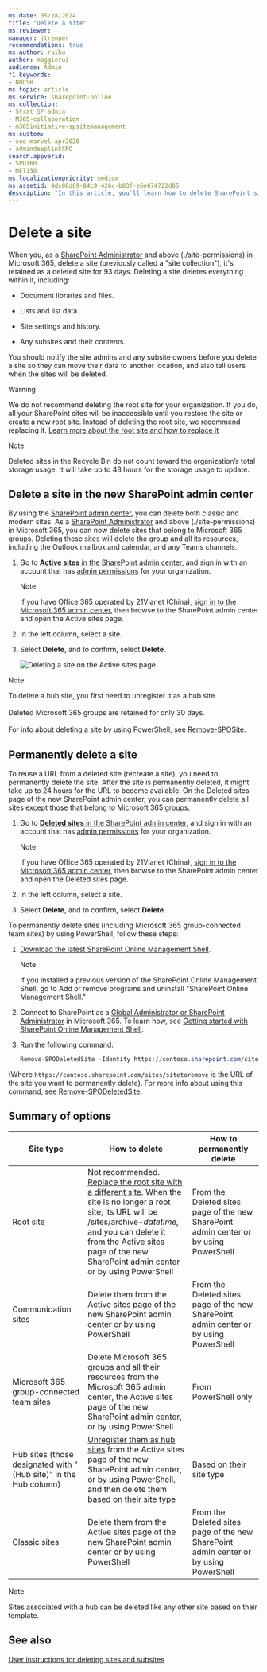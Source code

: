 ```yaml
---
ms.date: 05/28/2024
title: "Delete a site"
ms.reviewer: 
manager: jtremper
recommendations: true
ms.author: ruihu
author: maggierui
audience: Admin
f1.keywords:
- NOCSH
ms.topic: article
ms.service: sharepoint-online
ms.collection:  
- Strat_SP_admin
- M365-collaboration
- m365initiative-spsitemanagement
ms.custom:
- seo-marvel-apr2020
- admindeeplinkSPO
search.appverid:
- SPO160
- MET150
ms.localizationpriority: medium
ms.assetid: 4dc86d69-84c9-426c-b83f-e6e674722d85
description: "In this article, you'll learn how to delete SharePoint sites in the SharePoint admin center."
---
```


# Delete a site

When you, as a [SharePoint Administrator](/sharepoint/site-permissions#site-admins) and above (./site-permissions) in Microsoft 365, delete a site (previously called a "site collection"), it's retained as a deleted site for 93 days. Deleting a site deletes everything within it, including:
  
- Document libraries and files.
    
- Lists and list data.
    
- Site settings and history.
    
- Any subsites and their contents.
    
You should notify the site admins and any subsite owners before you delete a site so they can move their data to another location, and also tell users when the sites will be deleted. 

> [!WARNING]
> We do not recommend deleting the root site for your organization. If you do, all your SharePoint sites will be inaccessible until you restore the site or create a new root site. Instead of deleting the root site, we recommend replacing it. [Learn more about the root site and how to replace it](modern-root-site.md)

> [!NOTE]
> Deleted sites in the Recycle Bin do not count toward the organization’s total storage usage. It will take up to 48 hours for the storage usage to update. 

## Delete a site in the new SharePoint admin center

By using the <a href="https://go.microsoft.com/fwlink/?linkid=2185219" target="_blank">SharePoint admin center</a>, you can delete both classic and modern sites. As a [SharePoint Administrator](/sharepoint/site-permissions#site-admins) and above (./site-permissions) in Microsoft 365, you can now delete sites that belong to Microsoft 365 groups. Deleting these sites will delete the group and all its resources, including the Outlook mailbox and calendar, and any Teams channels.
  
1. Go to <a href="https://go.microsoft.com/fwlink/?linkid=2185220" target="_blank">**Active sites** in the SharePoint admin center</a>, and sign in with an account that has [admin permissions](./sharepoint-admin-role.md) for your organization.

    > [!NOTE]
    > If you have Office 365 operated by 21Vianet (China), [sign in to the Microsoft 365 admin center](https://go.microsoft.com/fwlink/p/?linkid=850627), then browse to the SharePoint admin center and open the Active sites page.
    
2. In the left column, select a site.

3. Select **Delete**, and to confirm, select **Delete**.

    ![Deleting a site on the Active sites page](media/delete-site.png)

> [!NOTE]
> To delete a hub site, you first need to unregister it as a hub site.<br/><br>Deleted Microsoft 365 groups are retained for only 30 days.<br><br/>For info about deleting a site by using PowerShell, see [Remove-SPOSite](/powershell/module/sharepoint-online/remove-sposite).
 
## Permanently delete a site

To reuse a URL from a deleted site (recreate a site), you need to permanently delete the site. After the site is permanently deleted, it might take up to 24 hours for the URL to become available. On the Deleted sites page of the new SharePoint admin center, you can permanently delete all sites except those that belong to Microsoft 365 groups. 

1. Go to <a href="https://go.microsoft.com/fwlink/?linkid=2185070" target="_blank">**Deleted sites** in the SharePoint admin center</a>, and sign in with an account that has [admin permissions](./sharepoint-admin-role.md) for your organization.

    > [!NOTE]
    > If you have Office 365 operated by 21Vianet (China), [sign in to the Microsoft 365 admin center](https://go.microsoft.com/fwlink/p/?linkid=850627), then browse to the SharePoint admin center and open the Deleted sites page.

2. In the left column, select a site.

3. Select **Delete**, and to confirm, select **Delete**.

To permanently delete sites (including Microsoft 365 group-connected team sites) by using PowerShell, follow these steps:

1. [Download the latest SharePoint Online Management Shell](https://go.microsoft.com/fwlink/p/?LinkId=255251).

    > [!NOTE]
    > If you installed a previous version of the SharePoint Online Management Shell, go to Add or remove programs and uninstall "SharePoint Online Management Shell." 

2. Connect to SharePoint as a [Global Administrator or SharePoint Administrator](./sharepoint-admin-role.md) in Microsoft 365. To learn how, see [Getting started with SharePoint Online Management Shell](/powershell/sharepoint/sharepoint-online/connect-sharepoint-online).
    
3. Run the following command:
    
    ```PowerShell
    Remove-SPODeletedSite -Identity https://contoso.sharepoint.com/sites/sitetoremove
    ```

 (Where `https://contoso.sharepoint.com/sites/sitetoremove` is the URL of the site you want to permanently delete). For more info about using this command, see [Remove-SPODeletedSite](/powershell/module/sharepoint-online/remove-spodeletedsite).

## Summary of options

|Site type  |How to delete  |How to permanently delete  |
|---------|---------|---------|
|Root site     |Not recommended. [Replace the root site with a different site](modern-root-site.md#replace-your-root-site). When the site is no longer a root site, its URL will be /sites/archive-*datetime*, and you can delete it from the Active sites page of the new SharePoint admin center or by using PowerShell       |  From the Deleted sites page of the new SharePoint admin center or by using PowerShell        |
|Communication sites   |       Delete them from the Active sites page of the new SharePoint admin center or by using PowerShell  |     From the Deleted sites page of the new SharePoint admin center or by using PowerShell    |
|Microsoft 365 group-connected team sites    |    Delete Microsoft 365 groups and all their resources from the Microsoft 365 admin center, the Active sites page of the new SharePoint admin center, or by using PowerShell     |     From PowerShell only    |
|Hub sites (those designated with "(Hub site)" in the Hub column)   |   [Unregister them as hub sites](remove-hub-site.md) from the Active sites page of the new SharePoint admin center, or by using PowerShell, and then delete them based on their site type      |     Based on their site type    |
|Classic sites    | Delete them from the Active sites page of the new SharePoint admin center or by using PowerShell  |     From the Deleted sites page of the new SharePoint admin center or by using PowerShell    |

> [!NOTE]
> Sites associated with a hub can be deleted like any other site based on their template. 


## See also
<a name="__toc323551190"> </a>

[User instructions for deleting sites and subsites](https://support.office.com/article/bc37b743-0cef-475e-9a8c-8fc4d40179fb)

